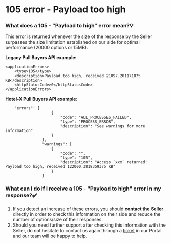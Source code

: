 ﻿---
sidebar_position: 7
---

# 105 error - Payload too high

### What does a 105 - "Payload to high" error mean?💡
This error is returned whenever the size of the response by the Seller surpasses the size limitation established on our side for optimal performance (20000 options or 15MB).


**Legacy Pull Buyers API example:**

```
<applicationErrors>
    <type>105</type>
    <description>Payload too high, received 21097.201171875 KB</description>
    <httpStatusCode>0</httpStatusCode>
</applicationErrors>

```

**Hotel-X Pull Buyers API example:**


```
    "errors": [
                    {
                        "code": "ALL_PROCESSES_FAILED",
                        "type": "PROCESS_ERROR",
                        "description": "See warnings for more information"
                    }
                ],
                "warnings": [
                    {
                        "code": "",
                        "type": "105",
                        "description": "Access `xxx` returned:  Payload too high, received 122000.3818359375 KB"
                    }
                ]

```
 
### What can I do if I receive a 105 - "Payload to high" error in my response?✔️
1. If you detect an increase of these errors, you should **contact the Seller** directly in order to check this information on their side and reduce the number of options/size of their responses.
1. Should you need further support after checking this information with the Seller, do not hesitate to contact us again through a [ticket](https://app.travelgatex.com/tickets) in our Portal and our team will be happy to help.